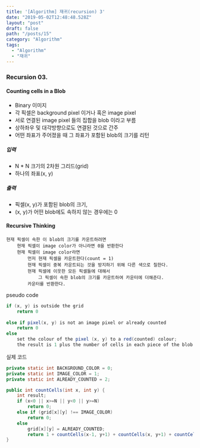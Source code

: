 ```yaml
---
title: '[Algorithm] 재귀(recursion) 3'
date: "2019-05-02T12:48:48.528Z"
layout: "post"
draft: false
path: "/posts/15"
category: "Algorithm"
tags:
  - "Algorithm"
  - "재귀"
---
```


### Recursion 03.

#### Counting cells in a Blob

- Binary 이미지
- 각 픽셀은 background pixel 이거나 혹은 image pixel
- 서로 연결된 image pixel 들의 집합을 blob 이라고 부름
- 상하좌우 및 대각방향으로도 연결된 것으로 간주
- 어떤 좌표가 주어졌을 때 그 좌표가 포함된 blob의 크기를 리턴


##### 입력

- N * N 크기의 2차원 그리드(grid)
- 하나의 좌표(x, y)

##### 출력

- 픽셀(x, y)가 포함된 blob의 크기,
- (x, y)가 어떤 blob에도 속하지 않는 경우에는 0

#### Recursive Thinking

```
현재 픽셀이 속한 이 blob의 크기를 카운트하려면
	현재 픽셀이 image color가 아니라면 0을 반환한다
	현재 픽셀이 image color라면
		먼저 현재 픽셀을 카운트한다(count = 1)
		현재 픽셀이 중복 카운트되는 것을 방지하기 위해 다른 색으로 칠한다.
		현재 픽셀에 이웃한 모든 픽셀들에 대해서
			그 픽셀이 속한 blob의 크기를 카운트하여 카운터에 더해준다.
		카운터를 반환한다.
```

pseudo code

```java
if (x, y) is outside the grid
	return 0
	
else if pixel(x, y) is not an image pixel or already counted
	return 0
else
	set the colour of the pixel (x, y) to a red(counted) colour;
	the result is 1 plus the number of cells in each piece of the blob that includes a nearest neighbour;
```

실제 코드

```java
private static int BACKGROUND_COLOR = 0;
private static int IMAGE_COLOR = 1;
private static int ALREADY_COUNTED = 2;

public int countCells(int x, int y) {
	int result;
	if (x<0 || x>=N || y<0 || y>=N) 
		return 0;
	else if (grid[x][y] !== IMAGE_COLOR)
		return 0;
	else
		grid[x][y] = ALREADY_COUNTED;
		return 1 + countCells(x-1, y+1) + countCells(x, y+1) + countCells(x + 1, y + 1) + countCells(x - 1, y) + countCells(x + 1, y) + countCells(x - 1, y - 1) + countCells(x, y - 1) + countCells(x + 1, y - 1);
}
```
